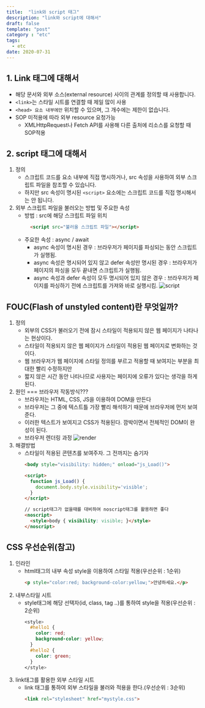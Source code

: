 ```yaml
---
title:  "link와 script 태그"
description: "link와 script에 대해서"
draft: false
template: "post"
category : "etc"
tags:
  - etc
date: 2020-07-31
---
```

## 1. Link 태그에 대해서
  - 해당 문서와 외부 소스(external resource) 사이의 관계를 정의할 때 사용합니다.
  - `<link>`는 스타일 시트를 연결할 때 제일 많이 사용
  - `<head> 요소 내부에만` 위치할 수 있으며, 그 개수에는 제한이 없습니다.
  - SOP 미적용에 따라 외부 resource 요청가능
      - XMLHttpRequest나 Fetch API를 사용해 다른 출처에 리소스를 요청할 때 SOP적용

## 2. script 태그에 대해서
  1. 정의
      - 스크립트 코드를 요소 내부에 직접 명시하거나, src 속성을 사용하여 외부 스크립트 파일을 참조할 수 있습니다. 
      - 하지만 src 속성이 명시된 `<script>` 요소에는 스크립트 코드를 직접 명시해서는 안 됩니다.
  2. 외부 스크립트 파일을 불러오는 방법 및 주요한 속성
      - 방법 : src에 해당 스크립트 파일 위치
        ```html
          <script src="불러올 스크립트 파일"></script>
        ```
      - 주요한 속성 : async / await
        - async 속성이 명시된 경우 : 브라우저가 페이지를 파싱되는 동안 스크립트가 실행됨.
        - async 속성은 명시되어 있지 않고 defer 속성만 명시된 경우 : 브라우저가 페이지의 파싱을 모두 끝내면 스크립트가 실행됨.
        - async 속성과 defer 속성이 모두 명시되어 있지 않은 경우 : 브라우저가 페이지를 파싱하기 전에 스크립트를 가져와 바로 실행시킴.
![script](https://i.stack.imgur.com/wfL82.png)


## FOUC(Flash of unstyled content)란 무엇일까?
  1. 정의
      - 외부의 CSS가 불러오기 전에 잠시 스타일이 적용되지 않은 웹 페이지가 나타나는 현상이다.
      - 스타일이 적용되지 않은 웹 페이지가 스타일이 적용된 웹 페이지로 변화하는 것이다. 
      - 웹 브라우저가 웹 페이지에 스타일 정의를 부르고 적용할 때 보여지는 부분을 최대한 빨리 수정하지만
      - 짧지 않은 시간 동안 나타나므로 사용자는 페이지에 오류가 있다는 생각을 하게된다.
  2. 원인 === 브라우저 작동방식???
      - 브라우저는 HTML, CSS, JS을 이용하여 DOM을 만든다
      - 브라우저는 그 중에 텍스트틀 가장 빨리 해석하기 때문에 브라우저에 먼저 보여준다.
      - 이러한 텍스트가 보여지고 CSS가 적용된다. 깜박이면서 전체적인 DOM이 완성이 된다.
      - 브라우저 렌더링 과정
      ![render](https://www.html5rocks.com/en/tutorials/internals/howbrowserswork/webkitflow.png)
  3. 해결방법
      - 스타일이 적용된 콘텐츠를 보여주자. 그 전까지는 숨기자
          ```html
          <body style="visibility: hidden;" onload="js_Load()">
    
          <script>
            function js_Load() {
              document.body.style.visibility='visible';
            }
          </script>
    
          // script태그가 없을때를 대비하여 noscript태그를 활용하면 좋다
          <noscript>
            <style>body { visibility: visible; }</style>
          </noscript>
          ``` 

## CSS 우선순위(참고)
  1. 인라인
     - html태그의 내부 속성 style을 이용하여 스타일 적용(우선순위 : 1순위)
        ```html
        <p style="color:red; background-color:yellow;">안녕하세요.</p>
        ```
  2. 내부스타일 시트
     - style태그에 해당 선택자(id, class, tag ..)를 통하여 style을 적용(우선순위 : 2순위)
        ```css
        <style>
          #hello1 {
            color: red;
            background-color: yellow;
          }
          #hello2 {
            color: green;
          }
        </style>
        ```
  3. link태그를 활용한 외부 스타일 시트
     - link 태그를 통하여 외부 스타일을 불러와 적용을 한다.(우선순위 : 3순위)
        ```html
        <link rel="stylesheet" href="mystyle.css">
        ```
